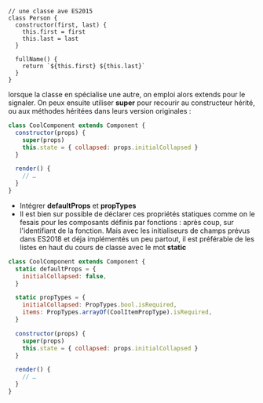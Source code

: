 ```JS
// une classe ave ES2015 
class Person {
  constructor(first, last) {
    this.first = first
    this.last = last
  }

  fullName() {
    return `${this.first} ${this.last}`
  }
}
```

lorsque la classe en spécialise une autre, on emploi alors extends pour le signaler. On peux ensuite utiliser **super** pour recourir au constructeur hérité, ou aux méthodes héritées dans leurs version originales : 

```javascript
class CoolComponent extends Component {
  constructor(props) {
    super(props)
    this.state = { collapsed: props.initialCollapsed }
  }

  render() {
    // …
  }
}
```

- Intégrer **defaultProps** et **propTypes**
- Il est bien sur possible de déclarer ces propriétés statiques comme on le fesais pour les composants définis par fonctions : après coup, sur l'identifiant de la fonction. Mais avec les initialiseurs de champs prévus dans ES2018 et déja implémentés un peu partout, il est préférable de les listes en haut du cours de classe avec le mot **static**

```javascript
class CoolComponent extends Component {
  static defaultProps = {
    initialCollapsed: false,
  }

  static propTypes = {
    initialCollapsed: PropTypes.bool.isRequired,
    items: PropTypes.arrayOf(CoolItemPropType).isRequired,
  }

  constructor(props) {
    super(props)
    this.state = { collapsed: props.initialCollapsed }
  }

  render() {
    // …
  }
}
```
